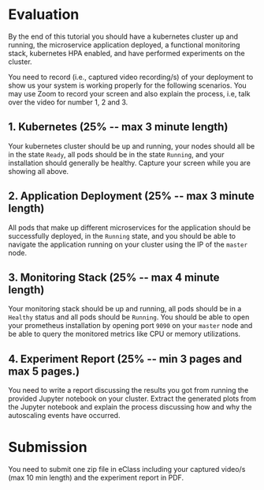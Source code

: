 # Evaluation 

By the end of this tutorial you should have a kubernetes cluster up and
running, the microservice application deployed, a functional monitoring stack,
kubernetes HPA enabled, and have performed experiments on the cluster.

You need to record (i.e., captured video recording/s) of your deployment to show us your system is working
properly for the following scenarios. You may use Zoom to record your screen and also explain the process, i.e, talk over the video for number 1, 2 and 3. 

## 1. Kubernetes (25% -- max 3 minute length) 

Your kubernetes cluster should be up and running, your nodes should all be in the
state `Ready`, all pods should be in the state `Running`, and your installation should
generally be healthy. Capture your screen while you are showing all above. 

## 2. Application Deployment (25% -- max 3 minute length)

All pods that make up different microservices for the application should be successfully
deployed, in the `Running` state, and you should be able to navigate the application
running on your cluster using the IP of the `master` node.

## 3. Monitoring Stack (25% -- max 4 minute length)

Your monitoring stack should be up and running, all pods should be in a `Healthy`
status and all pods should be `Running`. You should be able to open your prometheus
installation by opening port `9090` on your `master` node and be able to query
the monitored metrics like CPU or memory utilizations.

## 4. Experiment Report (25% -- min 3 pages and max 5 pages.)

You need to write a report discussing the results you got from running the provided
Jupyter notebook on your cluster. Extract the generated plots from the Jupyter notebook
and explain the process discussing how and why the autoscaling events have occurred.

# Submission
You need to submit one zip file in eClass including your captured video/s (max 10 min length) and 
the experiment report in PDF.
